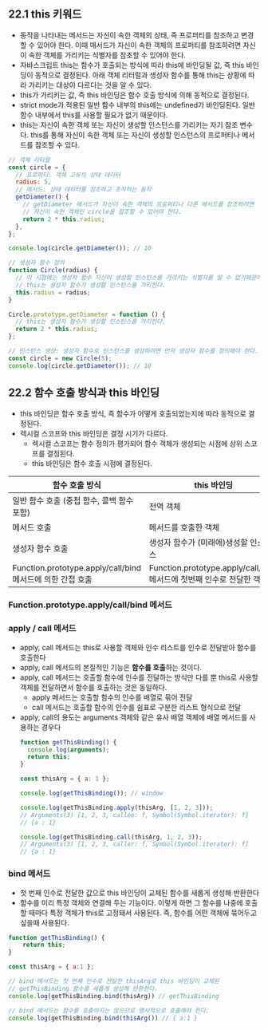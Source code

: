 ## 22.1 this 키워드

- 동작을 나타내는 메서드는 자신이 속한 객체의 상태, 즉 프로퍼티를 참조하고 변경할 수 있어야 한다. 이때 매서드가 자신이 속한 객체의 프로퍼티를 참조하려면 자신이 속한 객체를 가리키는 식별자를 참조할 수 있어야 한다.
- 자바스크립트 this는 함수가 호출되는 방식에 따라 this에 바인딩될 값, 즉 this 바인딩이 동적으로 결정된다. 아래 객체 리터럴과 생성자 함수를 통해 this는 상황에 따라 가리키는 대상이 다르다는 것을 알 수 있다.
- this가 가리키는 값, 즉 this 바인딩은 함수 호출 방식에 의해 동적으로 결정된다.
- strict mode가 적용된 일반 함수 내부의 this에는 undefined가 바인딩된다. 일반 함수 내부에서 this를 사용할 필요가 없기 때문이다.
- this는 자신이 속한 객체 또는 자신이 생성할 인스턴스를 가리키는 자기 참조 변수다. this를 통해 자신이 속한 객체 또는 자신이 생성할 인스턴스의 프로퍼티나 메서드를 참조할 수 있다.

```jsx
// 객체 리터럴
const circle = {
  // 프로퍼티: 객체 고유의 상태 데이터
  radius: 5,
  // 메서드: 상태 데이터를 참조하고 조작하는 동작
  getDiameter() {
    // getDiameter 메서드가 자신이 속한 객체의 프로퍼티나 다른 메서드를 참조하려면
    // 자신이 속한 객체인 circle을 참조할 수 있어야 한다.
    return 2 * this.radius;
  },
};

console.log(circle.getDiameter()); // 10
```

```jsx
// 생성자 함수 정의
function Circle(radius) {
  // 이 시점에는 생성자 함수 자신이 생성할 인스턴스를 가리키는 식별자를 알 수 없기때문에, this를 사용한다.
  // this는 생성자 함수가 생성할 인스턴스를 가리킨다.
  this.radius = radius;
}

Circle.prototype.getDiameter = function () {
  // this는 생성자 함수가 생성할 인스턴스를 가리킨다.
  return 2 * this.radius;
};

// 인스턴스 생성: 생성자 함수로 인스턴스를 생성하려면 먼저 생성자 함수를 정의해야 한다.
const circle = new Circle(5);
console.log(circle.getDiameter()); // 10
```

## 22.2 함수 호출 방식과 this 바인딩

- this 바인딩은 함수 호출 방식, 즉 함수가 어떻게 호출되었는지에 따라 동적으로 결정된다.
- 렉시컬 스코프와 this 바인딩은 결정 시기가 다르다.
  - 렉시컬 스코프는 함수 정의가 평가되어 함수 객체가 생성되는 시점에 상위 스코프를 결정된다.
  - this 바인딩은 함수 호출 시점에 결정된다.

| 함수 호출 방식                                             | this 바인딩                                                           |
| ---------------------------------------------------------- | --------------------------------------------------------------------- |
| 일반 함수 호출 (중첩 함수, 콜백 함수 포함)                 | 전역 객체                                                             |
| 메서드 호출                                                | 메서드를 호출한 객체                                                  |
| 생성자 함수 호출                                           | 생성자 함수가 (미래에)생성할 인스턴스                                 |
| Function.prototype.apply/call/bind 메서드에 의한 간접 호출 | Function.prototype.apply/call/bind 메서드에 첫번째 인수로 전달한 객체 |

### Function.prototype.apply/call/bind 메서드

### **apply / call 메서드**

- apply, call 메서드는 this로 사용할 객체와 인수 리스트를 인수로 전달받아 함수를 호출한다
- apply, call 메서드의 본질적인 기능은 **함수를 호출**하는 것이다.
- apply, call 메서드는 호출할 함수에 인수를 전달하는 방식만 다를 뿐 this로 사용할 객체를 전달하면서 함수를 호출하는 것은 동일하다.
  - apply 메서드는 호출할 함수의 인수를 배열로 묶어 전달
  - call 메서드는 호출할 함수의 인수를 쉼표로 구분한 리스트 형식으로 전달
- apply, call의 용도는 arguments 객체와 같은 유사 배열 객체에 배열 메서드를 사용하는 경우다
  ```jsx
  function getThisBinding() {
    console.log(arguments);
    return this;
  }

  const thisArg = { a: 1 };

  console.log(getThisBinding()); // window

  console.log(getThisBinding.apply(thisArg, [1, 2, 3]));
  // Arguments(3) [1, 2, 3, callee: f, Symbol(Symbol.iterator): f]
  // {a : 1}

  console.log(getThisBinding.call(thisArg, 1, 2, 3));
  // Arguments(3) [1, 2, 3, caller: f, Symbol(Symbol.iterator): f]
  // {a : 1}
  ```

### **bind 메서드**

- 첫 번째 인수로 전달한 값으로 this 바인딩이 교체된 함수를 새롭게 생성해 반환한다
- 함수를 미리 특정 객체와 연결해 두는 기능이다. 이렇게 하면 그 함수를 나중에 호출할 때마다 특정 객체가 this로 고정돼서 사용된다. 즉, 함수를 어떤 객체에 묶어두고 싶을때 사용된다.

```jsx
function getThisBinding() {
	return this;
}

const thisArg = { a:1 };

// bind 메서드는 첫 번째 인수로 전달한 thisArg로 this 바인딩이 교체된
// getThisBinding 함수를 새롭게 생성해 반환한다.
console.log(getThisBinding.bind(thisArg)) // getThisBinding

// bind 메서드는 함수를 호출하지는 않으므로 명시적으로 호출해야 한다.
console.log(getThisBinding.bind(thisArg()) // { a:1 }
```
